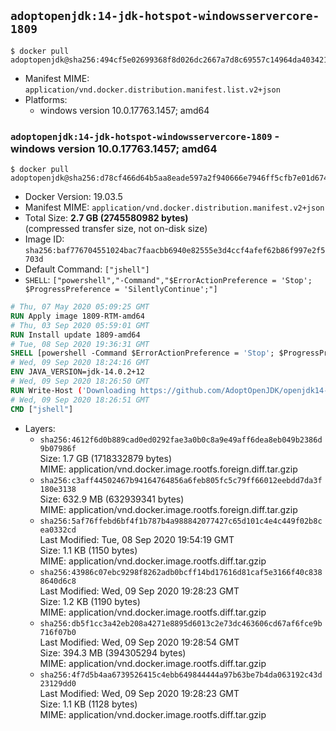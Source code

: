 ## `adoptopenjdk:14-jdk-hotspot-windowsservercore-1809`

```console
$ docker pull adoptopenjdk@sha256:494cf5e02699368f8d026dc2667a7d8c69557c14964da4034214ca4bbff68357
```

-	Manifest MIME: `application/vnd.docker.distribution.manifest.list.v2+json`
-	Platforms:
	-	windows version 10.0.17763.1457; amd64

### `adoptopenjdk:14-jdk-hotspot-windowsservercore-1809` - windows version 10.0.17763.1457; amd64

```console
$ docker pull adoptopenjdk@sha256:d78cf466d64b5aa8eade597a2f940666e7946ff5cfb7e01d674a565b13fcbfee
```

-	Docker Version: 19.03.5
-	Manifest MIME: `application/vnd.docker.distribution.manifest.v2+json`
-	Total Size: **2.7 GB (2745580982 bytes)**  
	(compressed transfer size, not on-disk size)
-	Image ID: `sha256:baf776704551024bac7faacbb6940e82555e3d4ccf4afef62b86f997e2f5703d`
-	Default Command: `["jshell"]`
-	`SHELL`: `["powershell","-Command","$ErrorActionPreference = 'Stop'; $ProgressPreference = 'SilentlyContinue';"]`

```dockerfile
# Thu, 07 May 2020 05:09:25 GMT
RUN Apply image 1809-RTM-amd64
# Thu, 03 Sep 2020 05:59:01 GMT
RUN Install update 1809-amd64
# Tue, 08 Sep 2020 19:36:31 GMT
SHELL [powershell -Command $ErrorActionPreference = 'Stop'; $ProgressPreference = 'SilentlyContinue';]
# Wed, 09 Sep 2020 18:24:16 GMT
ENV JAVA_VERSION=jdk-14.0.2+12
# Wed, 09 Sep 2020 18:26:50 GMT
RUN Write-Host ('Downloading https://github.com/AdoptOpenJDK/openjdk14-binaries/releases/download/jdk-14.0.2%2B12/OpenJDK14U-jdk_x64_windows_hotspot_14.0.2_12.msi ...');     [Net.ServicePointManager]::SecurityProtocol = [Net.SecurityProtocolType]::Tls12;     wget https://github.com/AdoptOpenJDK/openjdk14-binaries/releases/download/jdk-14.0.2%2B12/OpenJDK14U-jdk_x64_windows_hotspot_14.0.2_12.msi -O 'openjdk.msi';     Write-Host ('Verifying sha256 (9cbd03600e58ad8d2383c15e596396fbdfbc9655ba0019f5bc74c910e4082c7c) ...');     if ((Get-FileHash openjdk.msi -Algorithm sha256).Hash -ne '9cbd03600e58ad8d2383c15e596396fbdfbc9655ba0019f5bc74c910e4082c7c') {             Write-Host 'FAILED!';             exit 1;     };         New-Item -ItemType Directory -Path C:\temp | Out-Null;         Write-Host 'Installing using MSI ...';     Start-Process -FilePath "msiexec.exe" -ArgumentList '/i', 'openjdk.msi', '/L*V', 'C:\temp\OpenJDK.log',     '/quiet', 'ADDLOCAL=FeatureEnvironment,FeatureJarFileRunWith,FeatureJavaHome' -Wait -Passthru;     Remove-Item -Path C:\temp -Recurse | Out-Null;     Write-Host 'Removing openjdk.msi ...';     Remove-Item openjdk.msi -Force
# Wed, 09 Sep 2020 18:26:51 GMT
CMD ["jshell"]
```

-	Layers:
	-	`sha256:4612f6d0b889cad0ed0292fae3a0b0c8a9e49aff6dea8eb049b2386d9b07986f`  
		Size: 1.7 GB (1718332879 bytes)  
		MIME: application/vnd.docker.image.rootfs.foreign.diff.tar.gzip
	-	`sha256:c3aff44502467b94164764856a6feb805fc5c79ff66012eebdd7da3f180e3138`  
		Size: 632.9 MB (632939341 bytes)  
		MIME: application/vnd.docker.image.rootfs.foreign.diff.tar.gzip
	-	`sha256:5af76ffebd6bf4f1b787b4a988842077427c65d101c4e4c449f02b8cea0332cd`  
		Last Modified: Tue, 08 Sep 2020 19:54:19 GMT  
		Size: 1.1 KB (1150 bytes)  
		MIME: application/vnd.docker.image.rootfs.diff.tar.gzip
	-	`sha256:43986c07ebc9298f8262adb0bcff14bd17616d81caf5e3166f40c8388640d6c8`  
		Last Modified: Wed, 09 Sep 2020 19:28:23 GMT  
		Size: 1.2 KB (1190 bytes)  
		MIME: application/vnd.docker.image.rootfs.diff.tar.gzip
	-	`sha256:db5f1cc3a42eb208a4271e8895d6013c2e73dc463606cd67af6fce9b716f07b0`  
		Last Modified: Wed, 09 Sep 2020 19:28:54 GMT  
		Size: 394.3 MB (394305294 bytes)  
		MIME: application/vnd.docker.image.rootfs.diff.tar.gzip
	-	`sha256:4f7d5b4aa6739526415c4ebb649844444a97b63be7b4da063192c43d23129dd0`  
		Last Modified: Wed, 09 Sep 2020 19:28:23 GMT  
		Size: 1.1 KB (1128 bytes)  
		MIME: application/vnd.docker.image.rootfs.diff.tar.gzip
